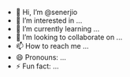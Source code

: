 - 👋 Hi, I’m @senerjio
- 👀 I’m interested in ...
- 🌱 I’m currently learning ...
- 💞️ I’m looking to collaborate on ...
- 📫 How to reach me ...
- 😄 Pronouns: ...
- ⚡ Fun fact: ...

<!---
senerjio/senerjio is a ✨ special ✨ repository because its `README.md` (this file) appears on your GitHub profile.
You can click the Preview link to take a look at your changes.
--->
